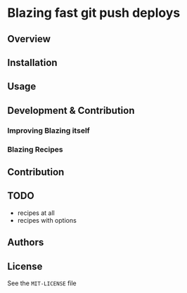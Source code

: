 # Blazing fast git push deploys

## Overview

## Installation

## Usage

## Development & Contribution

### Improving Blazing itself

### Blazing Recipes

## Contribution

## TODO

* recipes at all
* recipes with options

## Authors

## License

See the `MIT-LICENSE` file